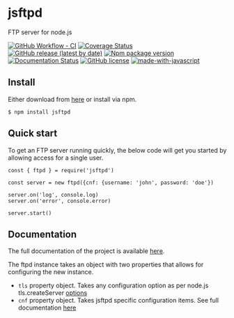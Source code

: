 # jsftpd
FTP server for node.js

[![GitHub Workflow - CI](https://github.com/mailsvb/jsftpd/workflows/test/badge.svg)](https://github.com/mailsvb/jsftpd/actions?workflow=test)
[![Coverage Status](https://coveralls.io/repos/github/mailsvb/jsftpd/badge.svg)](https://coveralls.io/github/mailsvb/jsftpd?branch=main)
[![GitHub release (latest by date)](https://img.shields.io/github/v/release/mailsvb/jsftpd)](https://github.com/mailsvb/jsftpd/releases/latest)
[![Npm package version](https://badgen.net/npm/v/jsftpd)](https://npmjs.com/package/jsftpd)
[![Documentation Status](https://readthedocs.org/projects/jsftpd/badge/?version=latest)](https://jsftpd.readthedocs.io/en/latest/?badge=latest)
[![GitHub license](https://badgen.net/github/license/mailsvb/jsftpd)](https://github.com/mailsvb/jsftpd/blob/master/license)
[![made-with-javascript](https://img.shields.io/badge/Made%20with-JavaScript-1f425f.svg)](https://www.javascript.com)

## Install

Either download from [here](https://github.com/mailsvb/jsftpd/releases) or install via npm.

```
$ npm install jsftpd
```

## Quick start

To get an FTP server running quickly, the below code will get you started by allowing access for a single user.

```
const { ftpd } = require('jsftpd')

const server = new ftpd({cnf: {username: 'john', password: 'doe'})

server.on('log', console.log)
server.on('error', console.error)

server.start()
```

## Documentation

The full documentation of the project is available [here](https://jsftpd.readthedocs.io/en/latest/).

The ftpd instance takes an object with two properties that allows for configuring the new instance.
- `tls` property object. Takes any configuration option as per node.js tls.createServer [options](https://nodejs.org/api/tls.html#tlscreateserveroptions-secureconnectionlistener)
- `cnf` property object. Takes jsftpd specific configuration items. See full documentation [here](https://jsftpd.readthedocs.io/en/latest/)
